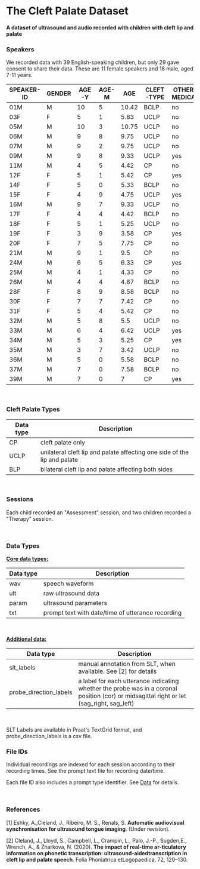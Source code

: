 # The Cleft Palate Dataset

**A dataset of ultrasound and audio recorded with children with cleft lip and palate**



### Speakers

We recorded data with 39 English-speaking children, but only 29 gave consent to share their data.
These are 11 female speakers and 18 male, aged 7-11 years.

| SPEAKER-ID  | GENDER  | AGE-Y  | AGE-M  | AGE  | CLEFT-TYPE  | OTHER-MEDICAL  |
| ----------- | ------- | ------ | ------ | ---- | ----------- | -------------- |
| 01M | M | 10 | 5 | 10.42 | BCLP | no |
| 03F | F | 5 | 1 | 5.83 | UCLP | no |
| 05M | M | 10 | 3 | 10.75 | UCLP | no |
| 06M | M | 9 | 8 | 9.75 | UCLP | no |
| 07M | M | 9 | 2 | 9.75 | UCLP | no |
| 09M | M | 9 | 8 | 9.33 | UCLP | yes |
| 11M | M | 4 | 5 | 4.42 | CP | no |
| 12F | F | 5 | 1 | 5.42 | CP | yes |
| 14F | F | 5 | 0 | 5.33 | BCLP | no |
| 15F | F | 4 | 9 | 4.75 | UCLP | yes |
| 16M | M | 9 | 7 | 9.33 | UCLP | no |
| 17F | F | 4 | 4 | 4.42 | BCLP | no |
| 18F | F | 5 | 1 | 5.25 | UCLP | no |
| 19F | F | 3 | 9 | 3.58 | CP | yes |
| 20F | F | 7 | 5 | 7.75 | CP | no |
| 21M | M | 9 | 1 | 9.5 | CP | no |
| 24M | M | 6 | 5 | 6.33 | CP | yes |
| 25M | M | 4 | 1 | 4.33 | CP | no |
| 26M | M | 4 | 4 | 4.67 | BCLP | no |
| 28F | F | 8 | 9 | 8.58 | BCLP | no |
| 30F | F | 7 | 7 | 7.42 | CP | no |
| 31F | F | 5 | 4 | 5.42 | CP | no |
| 32M | M | 5 | 8 | 5.5 | UCLP | no |
| 33M | M | 6 | 4 | 6.42 | UCLP | yes |
| 34M | M | 5 | 3 | 5.25 | CP | yes |
| 35M | M | 3 | 7 | 3.42 | UCLP | no |
| 36M | M | 5 | 0 | 5.58 | BCLP | no |
| 37M | M | 7 | 0 | 7.58 | BCLP | no |
| 39M | M | 7 | 0 | 7 | CP | yes |

<br/>



### Cleft Palate Types 

| Data type   | Description                                                               |
| ----------- | ------------------------------------------------------------------------- |
| CP          | cleft palate only                                                         |
| UCLP        | unilateral cleft lip and palate affecting one side of the lip and palate  |
| BLP         | bilateral cleft lip and palate affecting both sides                       |

<br/>



### Sessions

Each child recorded an "Assessment" session, and two children recorded a "Therapy" session.

<br/>


### Data Types

**<u>Core data types:</u>**

| Data type   | Description                                       |
| ----------- | ------------------------------------------------- |
| wav         | speech waveform                                   |
| ult         | raw ultrasound data                               |
| param       | ultrasound parameters                             |
| txt         | prompt text with date/time of utterance recording |

<br/>


**<u>Additional data:</u>**

| Data type                  | Description                                                     |
| -------------------------- | --------------------------------------------------------------- |
| slt_labels                 | manual annotation from SLT, when available. See [2] for details |
| probe_direction_labels     | a label for each utterance indicating whether the probe was in a coronal position (cor) or midsagittal right or let (sag_right, sag_left) |

<br/>

SLT Labels are available in Praat's TextGrid format, and probe_direction_labels is a csv file. 



### File IDs

Individual recordings are indexed for each session according to their recording times.
See the prompt text file for recording date/time. 

Each file ID also includes a prompt type identifier. See [Data](data.md) for details.

<br/>

### References

[1] Eshky, A.,Cleland, J., Ribeiro, M. S., Renals, S. **Automatic audiovisual synchronisation for ultrasound tongue imaging**. (Under revision).

[2] Cleland, J., Lloyd, S., Campbell, L., Crampin, L., Palo, J.-P., Sugden,E., Wrench, A., & Zharkova, N. (2020). **The impact of real-time ar-ticulatory information on phonetic transcription:  ultrasound-aidedtranscription in  cleft lip and  palate speech**. Folia Phoniatrica etLogopaedica, 72, 120–130.